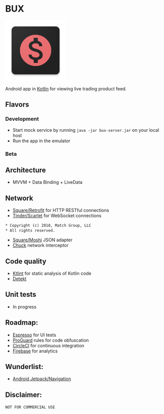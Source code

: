 # BUX
![App icon](https://github.com/eveey/BUX/blob/master/app/src/main/res/mipmap-xxxhdpi/ic_launcher.png)

Android app in [Kotlin](https://kotlinlang.org/) for viewing live trading product feed.

## Flavors

### Development
* Start mock service by running ```java -jar bux-server.jar``` on your local host
* Run the app in the emulator
### Beta

## Architecture
* MVVM + Data Binding + LiveData

## Network
* [Square/Retrofit](https://github.com/square/retrofit) for HTTP RESTful connections
* [Tinder/Scarlet](https://github.com/Tinder/Scarlet) for WebSocket connections
```
* Copyright (c) 2018, Match Group, LLC 
* All rights reserved.
```
* [Square/Moshi](https://github.com/square/moshi) JSON adapter
* [Chuck](https://github.com/jgilfelt/chuck) network interceptor

## Code quality
* [Ktlint](https://ktlint.github.io/) for static analysis of Kotlin code
* [Detekt](https://github.com/arturbosch/detekt)

## Unit tests
* In progress

## Roadmap:
* [Espresso](https://developer.android.com/training/testing/espresso/) for UI tests
* [ProGuard](https://www.guardsquare.com/en/products/proguard) rules for code obfuscation
* [CircleCI](https://circleci.com/) for continuous integration
* [Firebase](https://firebase.google.com/) for analytics

## Wunderlist:
* [Android Jetpack/Navigation](https://developer.android.com/topic/libraries/architecture/navigation/)

## Disclaimer:
```NOT FOR COMMERCIAL USE```
